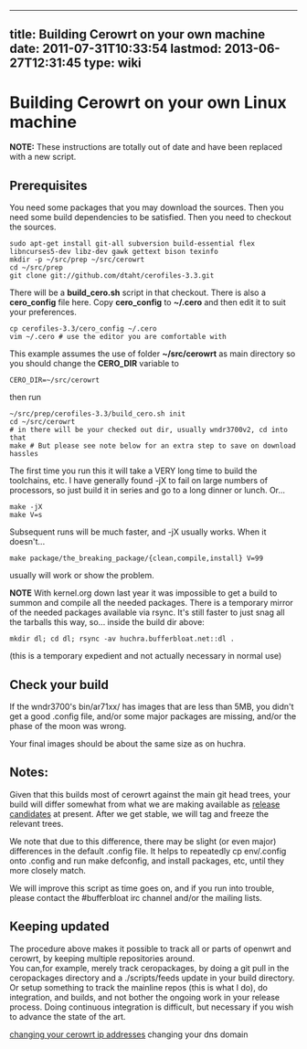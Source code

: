 
---
title: Building Cerowrt on your own machine
date: 2011-07-31T10:33:54
lastmod: 2013-06-27T12:31:45
type: wiki
---
Building Cerowrt on your own Linux machine
==========================================

**NOTE:** These instructions are totally out of date and have been
replaced with a new script.

Prerequisites
-------------

You need some packages that you may download the sources. Then you need
some build dependencies to be satisfied. Then you need to checkout the
sources.

    sudo apt-get install git-all subversion build-essential flex libncurses5-dev libz-dev gawk gettext bison texinfo
    mkdir -p ~/src/prep ~/src/cerowrt
    cd ~/src/prep
    git clone git://github.com/dtaht/cerofiles-3.3.git

There will be a **build\_cero.sh** script in that checkout. There is
also a **cero\_config** file here. Copy **cero\_config** to **\~/.cero**
and then edit it to suit your preferences.

    cp cerofiles-3.3/cero_config ~/.cero
    vim ~/.cero # use the editor you are comfortable with

This example assumes the use of folder **\~/src/cerowrt** as main
directory so you should change the **CERO\_DIR** variable to

    CERO_DIR=~/src/cerowrt

then run

    ~/src/prep/cerofiles-3.3/build_cero.sh init
    cd ~/src/cerowrt
    # in there will be your checked out dir, usually wndr3700v2, cd into that
    make # But please see note below for an extra step to save on download hassles

The first time you run this it will take a VERY long time to build the
toolchains, etc. I have generally found -jX to fail on large numbers of
processors, so just build it in series and go to a long dinner or lunch.
Or...

    make -jX
    make V=s

Subsequent runs will be much faster, and -jX usually works. When it
doesn't...

    make package/the_breaking_package/{clean,compile,install} V=99 

usually will work or show the problem.

**NOTE** With kernel.org down last year it was impossible to get a build
to summon and compile all the needed packages. There is a temporary
mirror of the needed packages available via rsync. It's still faster to
just snag all the tarballs this way, so... inside the build dir above:

     
    mkdir dl; cd dl; rsync -av huchra.bufferbloat.net::dl .

(this is a temporary expedient and not actually necessary in normal use)

Check your build
----------------

If the wndr3700's bin/ar71xx/ has images that are less than 5MB, you
didn't get a good .config file, and/or some major packages are missing,
and/or the phase of the moon was wrong.

Your final images should be about the same size as on huchra.

Notes:
------

Given that this builds most of cerowrt against the main git head trees,
your build will differ somewhat from what we are making available as
[release candidates](http://huchra.bufferbloat.net/~cero1/) at present.
After we get stable, we will tag and freeze the relevant trees.

We note that due to this difference, there may be slight (or even major)
differences in the default .config file. It helps to repeatedly cp
env/.config onto .config and run make defconfig, and install packages,
etc, until they more closely match.

We will improve this script as time goes on, and if you run into
trouble, please contact the \#bufferbloat irc channel and/or the mailing
lists.

Keeping updated
---------------

The procedure above makes it possible to track all or parts of openwrt
and cerowrt, by keeping multiple repositories around.\
You can,for example, merely track ceropackages, by doing a git pull in
the ceropackages directory and a ./scripts/feeds update in your build
directory. Or setup something to track the mainline repos (this is what
I do), do integration, and builds, and not bother the ongoing work in
your release process. Doing continuous integration is difficult, but
necessary if you wish to advance the state of the art.

[changing your cerowrt ip addresses](Changing_your_cerowrt_ip_addresses.md) <link>changing your dns
domain</link>
